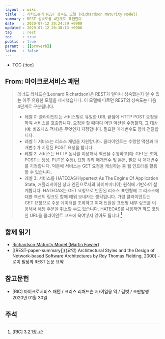 ```yaml
---
layout  : wiki
title   : 리처드슨의 REST 성숙도 모델 (Richardson Maturity Model)
summary : REST 성숙도를 4단계로 표현한다
date    : 2020-07-12 20:24:29 +0900
updated : 2020-07-12 20:38:13 +0900
tag     : rest
toc     : true
public  : true
parent  : [[proverb]]
latex   : false
---
```

* TOC
{:toc}

## From: 마이크로서비스 패턴

> 레너드 리처드슨(Leonard Richardson)은 REST가 얼마나 성숙했는지 알 수 있는 아주 유용한 모델을 제시했습니다. 이 모델에 따르면 REST의 성숙도는 다음 4단계로 구분됩니다.
>
> - 레벨 0: 클라이언트는 서비스별로 유일한 URL 끝점에 HTTP POST 요청을 하여 서비스를 호출합니다. 요청을 할 때마다 어떤 액션을 수행할지, 그 대상(예: 비즈니스 객체)은 무엇인지 지정합니다. 필요한 매개변수도 함께 전달합니다.
> - 레벨 1: 서비스는 리소스 개념을 지원합니다. 클라이언트는 수행할 액션과 매개변수가 지정된 POST 요청을 합니다.
> - 레벨 2: 서비스는 HTTP 동사를 이용해서 액션을 수행하고(예: GET은 조회, POST는 생성, PUT은 수정), 요청 쿼리 매개변수 및 본문, 필요 시 매개변수를 지정합니다. 덕분에 서비스는 GET 요청을 캐싱하는 등 웹 인프라를 활용할 수 있습니다.
> - 레벨 3: 서비스를 HATEOAS(Hypertext As The Engine Of Application State, 애플리케이션 상태 엔진으로서의 하이퍼미디어) 원칙에 기반하여 설계합니다. HATEOAS는 GET 요청으로 반환된 리소스 표현형에 그 리소스에 대한 액션의 링크도 함께 태워 보내자는 생각입니다. 가령 클라이언트는 GET 요청으로 주문 데이터를 조회하고 이때 반환된 표현형 내부 링크를 이용해서 해당 주문을 취소할 수도 있습니다. HATEOAS를 사용하면 하드 코딩한 URL을 클라이언트 코드에 욱여넣지 않아도 됩니다.[^ric-114]


## 함께 읽기

- [Richardson Maturity Model (Martin Fowler)][fowler-model]
- [[REST-paper-summary]]{(요약) Architectural Styles and the Design of Network-based Software Architectures by Roy Thomas Fielding, 2000} - 로이 필딩의 REST 논문 요약

## 참고문헌

- [RIC] 마이크로서비스 패턴 / 크리스 리처드슨 저/이일웅 역 / 길벗 / 초판발행 2020년 01월 30일

## 주석

[^ric-114]: [RIC] 3.2.1장.

[fowler-model]: https://martinfowler.com/articles/richardsonMaturityModel.html

